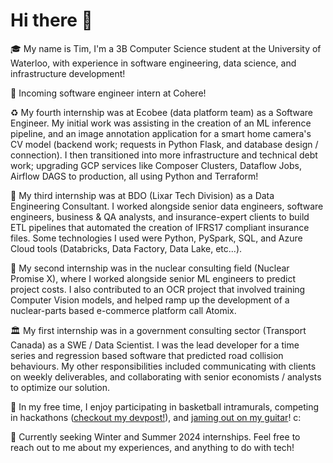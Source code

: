 # Hi there 👋

<!--
**timhyc19/timhyc19** is a ✨ _special_ ✨ repository because its `README.md` (this file) appears on your GitHub profile.

Here are some ideas to get you started:

- 🔭 I’m currently working on ...
- 🌱 I’m currently learning ...
- 👯 I’m looking to collaborate on ...
- 🤔 I’m looking for help with ...
- 💬 Ask me about ...
- 📫 How to reach me: ...
- 😄 Pronouns: ...
- ⚡ Fun fact: ...
-->
:mortar_board:
My name is Tim, I'm a 3B Computer Science student at the University of Waterloo, with experience in software engineering, data science, and infrastructure development!

🧠 Incoming software engineer intern at Cohere!

♻️ My fourth internship was at Ecobee (data platform team) as a Software Engineer. My initial work was assisting in the creation of an ML inference pipeline, and an image annotation application for a smart home camera's CV model (backend work; requests in Python Flask, and database design / connection). I then transitioned into more infrastructure and technical debt work; upgrading GCP services like Composer Clusters, Dataflow Jobs, Airflow DAGS to production, all using Python and Terraform!

💼 My third internship was at BDO (Lixar Tech Division) as a Data Engineering Consultant. I worked alongside senior data engineers, software engineers, business & QA analysts, and insurance-expert clients to build ETL pipelines that automated the creation of IFRS17 compliant insurance files. Some technologies I used were Python, PySpark, SQL, and Azure Cloud tools (Databricks, Data Factory, Data Lake, etc...).

🔋 My second internship was in the nuclear consulting field (Nuclear Promise X), where I worked alongside senior ML engineers to predict project costs. I also contributed to an OCR project that involved training Computer Vision models, and helped ramp up the development of a nuclear-parts based e-commerce platform call Atomix.

🏛️ My first internship was in a government consulting sector (Transport Canada) as a SWE / Data Scientist. I was the lead developer for a time series and regression based software that predicted road collision behaviours. My other responsibilities included communicating with clients on weekly deliverables, and collaborating with senior economists / analysts to optimize our solution. 


:palm_tree:
In my free time, I enjoy participating in basketball intramurals, competing in hackathons ([checkout my devpost!](https://devpost.com/timchung0319)), and [jaming out on my guitar](https://www.youtube.com/watch?v=rJXwrIGC5QA)! c:

💬 Currently seeking Winter and Summer 2024 internships. Feel free to reach out to me about my experiences, and anything to do with tech!

